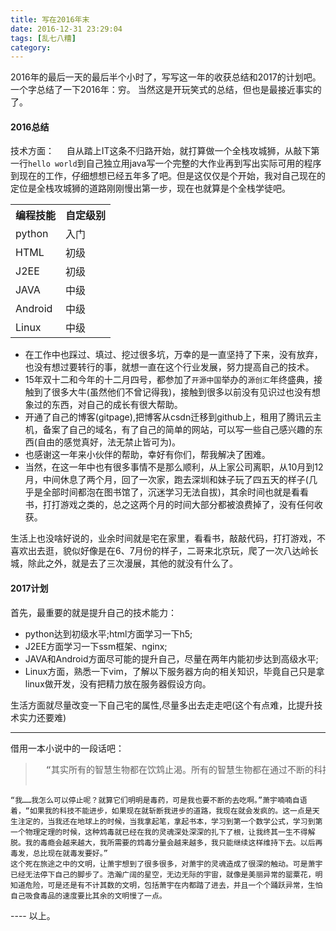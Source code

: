 ```yaml
---
title: 写在2016年末
date: 2016-12-31 23:29:04
tags: [乱七八糟]
category: 
---
```

2016年的最后一天的最后半个小时了，写写这一年的收获总结和2017的计划吧。
一个字总结了一下2016年：穷。
当然这是开玩笑式的总结，但也是最接近事实的了。
<!--more-->
#### 2016总结
技术方面：
&nbsp;&nbsp;&nbsp;&nbsp;自从踏上IT这条不归路开始，就打算做一个全栈攻城狮，从敲下第一行`hello world`到自己独立用java写一个完整的大作业再到写出实际可用的程序到现在的工作，仔细想想已经五年多了吧。但是这仅仅是个开始，我对自己现在的定位是全栈攻城狮的道路刚刚慢出第一步，现在也就算是个全栈学徒吧。
<table><tr><th>编程技能</th><th>自定级别</th></tr><tr><td>python</td><td>入门</td></tr><tr><td>HTML</td><td>初级</td></tr><tr><td>J2EE</td><td>初级</td></tr><tr><td>JAVA</td><td>中级</td></tr><tr><td>Android</td><td>中级</td></tr><tr><td>Linux</td><td>中级</td></tr></table>

* 在工作中也踩过、填过、挖过很多坑，万幸的是一直坚持了下来，没有放弃，也没有想过要转行的事，就想一直在这个行业发展，努力提高自己的技术。
* 15年双十二和今年的十二月四号，都参加了`开源中国`举办的`源创汇`年终盛典，接触到了很多大牛(虽然他们不曾记得我)，接触到很多以前没有见识过也没有想象过的东西，对自己的成长有很大帮助。
* 开通了自己的博客(gitpage),把博客从csdn迁移到github上，租用了腾讯云主机，备案了自己的域名，有了自己的简单的网站，可以写一些自己感兴趣的东西(自由的感觉真好，法无禁止皆可为)。
* 也感谢这一年来小伙伴的帮助，幸好有你们，帮我解决了困难。
* 当然，在这一年中也有很多事情不是那么顺利，从上家公司离职，从10月到12月，中间休息了两个月，回了一次家，跑去深圳和妹子玩了四五天的样子(几乎是全部时间都泡在图书馆了，沉迷学习无法自拔)，其余时间也就是看看书，打打游戏之类的，总之这两个月的时间大部分都被浪费掉了，没有任何收获。

生活上也没啥好说的，业余时间就是宅在家里，看看书，敲敲代码，打打游戏，不喜欢出去逛，貌似好像是在6、7月份的样子，二哥来北京玩，爬了一次八达岭长城，除此之外，就是去了三次漫展，其他的就没有什么了。
#### 2017计划
首先，最重要的就是提升自己的技术能力：

* python达到初级水平;html方面学习一下h5;
* J2EE方面学习一下ssm框架、nginx;
* JAVA和Android方面尽可能的提升自己，尽量在两年内能初步达到高级水平;
* Linux方面，熟悉一下vim，了解以下服务器方向的相关知识，毕竟自己只是拿linux做开发，没有把精力放在服务器假设方向。

生活方面就尽量改变一下自己宅的属性,尽量多出去走走吧(这个有点难，比提升技术实力还要难)

----
借用一本小说中的一段话吧：

><pre>  “其实所有的智慧生物都在饮鸩止渴。所有的智慧生物都在通过不断的科技进步，不断的探索未知来满足着自己的探索欲望。这些科技，以及理论还有知识，不是好东西，它们是毒药，它们会让文明形成强烈的依赖症，当所有的未知都被探索完毕的时候，这种鸩毒就会最终发作，并且让这个文明最终陷入到毒发身亡的境地之中。可是最可笑的是，虽然这个道理十分明显，可是包括我在内的所有文明，都无法逃脱这个怪圈。”
    “我……我怎么可以停止呢？就算它们明明是毒药，可是我也要不断的去吃啊。”萧宇喃喃自语着，“如果我的科技不能进步，如果现在就斩断我进步的道路，我现在就会发疯的。这一点是天生注定的，当我还在地球上的时候，当我拿起笔，拿起书本，学习到第一个数学公式，学习到第一个物理定理的时候，这种鸩毒就已经在我的灵魂深处深深的扎下了根，让我终其一生不得解脱。我的毒瘾会越来越大，我所需要的鸩毒分量会越来越多，我只能继续这样维持下去。以后再毒发，总比现在就毒发要好。”
    这个死在旅途之中的文明，让萧宇想到了很多很多，对萧宇的灵魂造成了很深的触动。可是萧宇已经无法停下自己的脚步了。浩瀚广阔的星空，无边无际的宇宙，就像是美丽异常的罂粟花，明知道危险，可是还是有不计其数的文明，包括萧宇在内都踏了进去，并且一个个踊跃异常，生怕自己吸食毒品的速度要比其余的文明慢了一点。

</pre>
----
以上。
